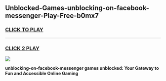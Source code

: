 
## Unblocked-Games-unblocking-on-facebook-messenger-Play-Free-b0mx7
<h3>
<a href="https://premium76.site?title=unblocking-on-facebook-messenger&ref=18A1">CLICK TO PLAY</a></h3>
<hr>

<h3>
<a href="https://premium76.site?title=unblocking-on-facebook-messenger&ref=18A1">CLICK 2 PLAY</a>
  
</h3>

<a href="https://premium76.site?title=unblocking-on-facebook-messenger&ref=18A1"><img src="https://clearcache.store/games.png"></a>


**unblocking-on-facebook-messenger games unblocked: Your Gateway to Fun and Accessible Online Gaming**
